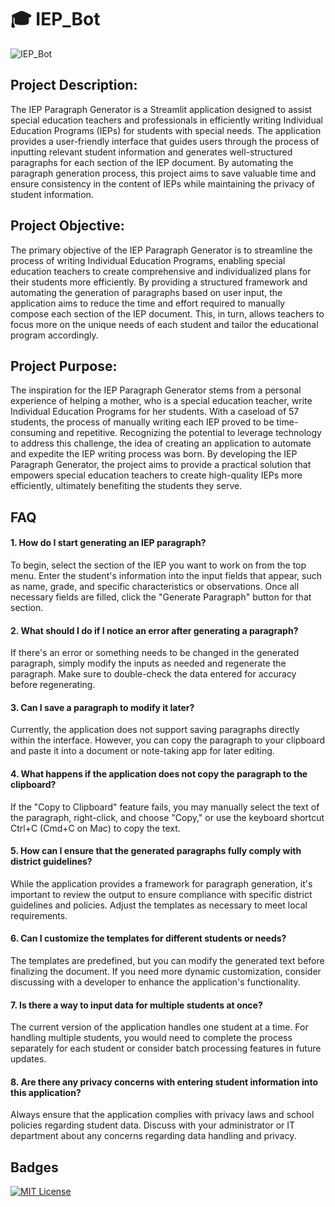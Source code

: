 # 🎓 IEP_Bot 

![IEP_Bot](https://github.com/tmobley96/iep-bot/assets/124856260/1d1bc3ec-11f0-4f5e-b40a-b7237c242ef6)

## Project Description:
The IEP Paragraph Generator is a Streamlit application designed to assist special education teachers and professionals in efficiently writing Individual Education Programs (IEPs) for students with special needs. The application provides a user-friendly interface that guides users through the process of inputting relevant student information and generates well-structured paragraphs for each section of the IEP document. By automating the paragraph generation process, this project aims to save valuable time and ensure consistency in the content of IEPs while maintaining the privacy of student information.

## Project Objective:
The primary objective of the IEP Paragraph Generator is to streamline the process of writing Individual Education Programs, enabling special education teachers to create comprehensive and individualized plans for their students more efficiently. By providing a structured framework and automating the generation of paragraphs based on user input, the application aims to reduce the time and effort required to manually compose each section of the IEP document. This, in turn, allows teachers to focus more on the unique needs of each student and tailor the educational program accordingly.

## Project Purpose:
The inspiration for the IEP Paragraph Generator stems from a personal experience of helping a mother, who is a special education teacher, write Individual Education Programs for her students. With a caseload of 57 students, the process of manually writing each IEP proved to be time-consuming and repetitive. Recognizing the potential to leverage technology to address this challenge, the idea of creating an application to automate and expedite the IEP writing process was born. By developing the IEP Paragraph Generator, the project aims to provide a practical solution that empowers special education teachers to create high-quality IEPs more efficiently, ultimately benefiting the students they serve.

## FAQ

#### 1. How do I start generating an IEP paragraph?

To begin, select the section of the IEP you want to work on from the top menu. Enter the student's information into the input fields that appear, such as name, grade, and specific characteristics or observations. Once all necessary fields are filled, click the "Generate Paragraph" button for that section.

#### 2. What should I do if I notice an error after generating a paragraph?

If there's an error or something needs to be changed in the generated paragraph, simply modify the inputs as needed and regenerate the paragraph. Make sure to double-check the data entered for accuracy before regenerating.

#### 3. Can I save a paragraph to modify it later?

Currently, the application does not support saving paragraphs directly within the interface. However, you can copy the paragraph to your clipboard and paste it into a document or note-taking app for later editing.

#### 4. What happens if the application does not copy the paragraph to the clipboard?

If the "Copy to Clipboard" feature fails, you may manually select the text of the paragraph, right-click, and choose "Copy," or use the keyboard shortcut Ctrl+C (Cmd+C on Mac) to copy the text.

#### 5. How can I ensure that the generated paragraphs fully comply with district guidelines?

While the application provides a framework for paragraph generation, it's important to review the output to ensure compliance with specific district guidelines and policies. Adjust the templates as necessary to meet local requirements.

#### 6. Can I customize the templates for different students or needs?

The templates are predefined, but you can modify the generated text before finalizing the document. If you need more dynamic customization, consider discussing with a developer to enhance the application's functionality.

#### 7. Is there a way to input data for multiple students at once?

The current version of the application handles one student at a time. For handling multiple students, you would need to complete the process separately for each student or consider batch processing features in future updates.

#### 8. Are there any privacy concerns with entering student information into this application?

Always ensure that the application complies with privacy laws and school policies regarding student data. Discuss with your administrator or IT department about any concerns regarding data handling and privacy.

## Badges

[![MIT License](https://img.shields.io/badge/License-MIT-green.svg)](https://choosealicense.com/licenses/mit/)
